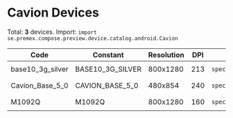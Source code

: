 # Cavion Devices

Total: **3** devices. Import: `import se.premex.compose.preview.device.catalog.android.Cavion`

| Code | Constant | Resolution | DPI | Compose Spec | Preview Usage |
|------|----------|------------|-----|-------------|---------------|
| base10_3g_silver | BASE10_3G_SILVER | 800x1280 | 213 | `spec:width=800px,height=1280px,dpi=213` | `@Preview(device = Cavion.BASE10_3G_SILVER)` |
| Cavion_Base_5_0 | CAVION_BASE_5_0 | 480x854 | 240 | `spec:width=480px,height=854px,dpi=240` | `@Preview(device = Cavion.CAVION_BASE_5_0)` |
| M1092Q | M1092Q | 800x1280 | 160 | `spec:width=800px,height=1280px,dpi=160` | `@Preview(device = Cavion.M1092Q)` |

<!-- Generated automatically. Do not edit manually. -->
